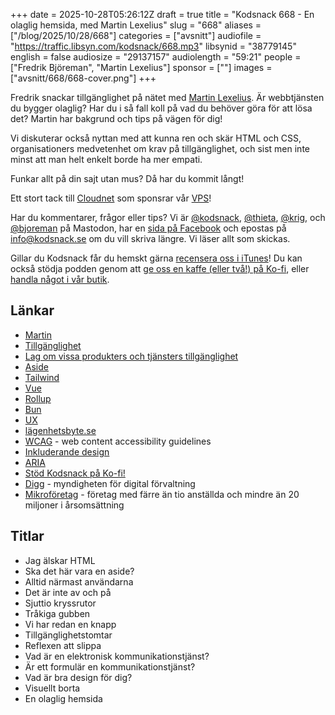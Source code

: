 +++
date = 2025-10-28T05:26:12Z
draft = true
title = "Kodsnack 668 - En olaglig hemsida, med Martin Lexelius"
slug = "668"
aliases = ["/blog/2025/10/28/668"]
categories = ["avsnitt"]
audiofile = "https://traffic.libsyn.com/kodsnack/668.mp3"
libsynid = "38779145"
english = false
audiosize = "29137157"
audiolength = "59:21"
people = ["Fredrik Björeman", "Martin Lexelius"]
sponsor = [""]
images = ["avsnitt/668/668-cover.png"]
+++

Fredrik snackar tillgänglighet på nätet med [Martin Lexelius](https://www.lexelius.se/hello/). Är webbtjänsten du bygger olaglig? Har du i så fall koll på vad du behöver göra för att lösa det? Martin har bakgrund och tips på vägen för dig!

Vi diskuterar också nyttan med att kunna ren och skär HTML och CSS, organisationers medvetenhet om krav på tillgänglighet, och sist men inte minst att man helt enkelt borde ha mer empati.

Funkar allt på din sajt utan mus? Då har du kommit långt!

Ett stort tack till [Cloudnet](https://www.cloudnet.se) som sponsrar vår [VPS](https://en.wikipedia.org/wiki/Virtual_private_server)!

Har du kommentarer, frågor eller tips? Vi är [@kodsnack](https://social.podsnack.se/@kodsnack), [@thieta](https://6510.nu/@thieta), [@krig](https://6510.nu/@krig), och [@bjoreman](https://toot.cafe/@bjoreman) på Mastodon, har en [sida på Facebook](https://www.facebook.com/) och epostas på [info@kodsnack.se](mailto:info@kodsnack.se) om du vill skriva längre. Vi läser allt som skickas.

Gillar du Kodsnack får du hemskt gärna [recensera oss i iTunes](https://itunes.apple.com/se/podcast/kodsnack/id561631498?l=en)! Du kan också stödja podden genom att <a href="https://ko-fi.com/kodsnack" rel="payment">ge oss en kaffe (eller två!) på Ko-fi</a>, eller [handla något i vår butik](https://shop.spreadshirt.se/kodsnack/).

## Länkar
* [Martin](https://www.lexelius.se/hello/)
* [Tillgänglighet](https://en.wikipedia.org/wiki/Accessibility#Disability,_information_technology_%28IT%29_and_telecommunications)
* [Lag om vissa produkters och tjänsters tillgänglighet](https://www.riksdagen.se/sv/dokument-och-lagar/dokument/svensk-forfattningssamling/lag-2023254-om-vissa-produkters-och-tjansters_sfs-2023-254/)
* [Aside](https://developer.mozilla.org/en-US/docs/Web/HTML/Reference/Elements/aside)
* [Tailwind](https://en.wikipedia.org/wiki/Tailwind_CSS)
* [Vue](https://vuejs.org/)
* [Rollup](https://rollupjs.org/)
* [Bun](https://bun.com/)
* [UX](https://en.wikipedia.org/wiki/User_experience)
* [lägenhetsbyte.se](https://www.lagenhetsbyte.se/)
* [WCAG](https://www.w3.org/TR/WCAG21/) - web content accessibility guidelines
* [Inkluderande design](https://en.wikipedia.org/wiki/Inclusive_design)
* [ARIA](https://developer.mozilla.org/en-US/docs/Web/Accessibility/ARIA)
* [Stöd Kodsnack på Ko-fi!](https://ko-fi.com/kodsnack)
* [Digg](https://www.digg.se/) - myndigheten för digital förvaltning
* [Mikroföretag](https://eur-lex.europa.eu/SV/legal-content/summary/micro-small-and-medium-sized-enterprises-definition-and-scope.html) - företag med färre än tio anställda och mindre än 20 miljoner i årsomsättning

## Titlar
* Jag älskar HTML
* Ska det här vara en aside?
* Alltid närmast användarna
* Det är inte av och på
* Sjuttio kryssrutor
* Tråkiga gubben
* Vi har redan en knapp
* Tillgänglighetstomtar
* Reflexen att slippa
* Vad är en elektronisk kommunikationstjänst?
* Är ett formulär en kommunikationstjänst?
* Vad är bra design för dig?
* Visuellt borta
* En olaglig hemsida
